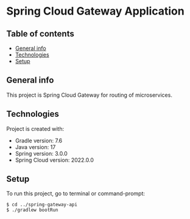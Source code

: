 # Spring Cloud Gateway Application

## Table of contents
* [General info](#general-info)
* [Technologies](#technologies)
* [Setup](#setup)

## General info
This project is Spring Cloud Gateway for routing of microservices.

## Technologies
Project is created with:
* Gradle version: 7.6
* Java version: 17
* Spring version: 3.0.0
* Spring Cloud version: 2022.0.0

## Setup
To run this project, go to terminal or command-prompt:

```
$ cd ../spring-gateway-api
$ ./gradlew bootRun
```